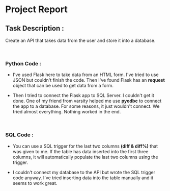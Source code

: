 # Project Report


## Task Description :
Create an API that takes data from the user and store it into a database.

<br>

### Python Code :

- I've used Flask here to take data from an HTML form. I've tried to use JSON but couldn't finish the code. Then I've found Flask has an **request** object that can be used to get data from a form.

- Then I tried to connect the Flask app to SQL Server. I couldn't get it done. One of my friend from varsity helped me use **pyodbc** to connect the app to a database. For some reasons, it just wouldn't connect. We tried almost everything. Nothing worked in the end.

<br>

### SQL Code :

- You can use a SQL trigger for the last two columns **(diff & diff%)** that was given to me. If the table has data inserted into the first three columns, it will automatically populate the last two columns using the trigger. 

- I couldn't connect my database to the API but wrote the SQL trigger code anyway. I've tried inserting data into the table manually and it seems to work great.

